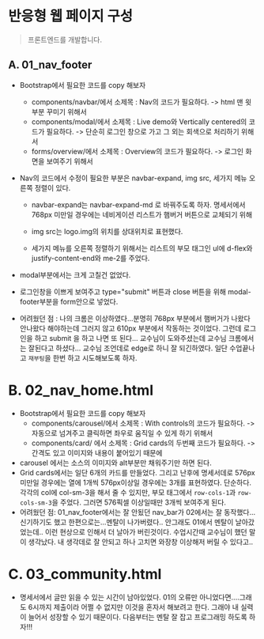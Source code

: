 # 반응형 웹 페이지 구성

> 프론트엔드를 개발합니다.



## A. 01_nav_footer

- Bootstrap에서 필요한 코드를 copy 해보자

  - components/navbar/에서 소제목 : Nav의 코드가 필요하다. -> html 맨 윗부분 꾸미기 위해서
  - components/modal/에서 소제목 : Live demo와 Vertically centered의 코드가 필요하다. -> 단순히 로그인 창으로 가고 그 외는 회색으로 처리하기 위해서
  - forms/overview/에서 소제목 : Overview의 코드가 필요하다. -> 로그인 화면을 보여주기 위해서

- Nav의 코드에서 수정이 필요한 부분은 navbar-expand, img src, 세가지 메뉴 오른쪽 정렬이 있다.

  - navbar-expand는 navbar-expand-md 로 바꿔주도록 하자. 명세서에서 768px 미만일 경우에는 네비게이션 리스트가 햄버거 버튼으로 교체되기 위해

  - img src는 logo.img의 위치를 상대위치로 표현했다.
  - 세가지 메뉴를 오른쪽 정렬하기 위해서는 리스트의 부모 태그인 ul에 d-flex와 justify-content-end와 me-2를 주었다.

- modal부분에서는 크게 고칠건 없었다.
- 로그인창을 이쁘게 보여주고 type="submit" 버튼과 close 버튼을 위해 modal-footer부분을 form안으로 넣었다.
- 어려웠던 점 : 나의 크롬은 이상하였다...분명히 768px 부분에서 햄버거가 나왔다 안나왔다 해야하는데 그러지 않고 610px 부분에서 작동하는 것이었다. 그런데 로그인을 하고 submit 을 하고 나면 또 된다... 교수님이 도와주셨는데 교수님 크롬에서는 잘된다고 하셨다... 교수님 조언데로 edge로 하니 잘 되긴하였다. 일단 수업끝나고 `재부팅`을 한번 하고 시도해보도록 하자.



# B. 02_nav_home.html

- Bootstrap에서 필요한 코드를 copy 해보자
  - components/carousel/에서 소제목 : With controls의 코드가 필요하다. -> 자동으로 넘겨주고 클릭하면 좌우로 움직일 수 있게 하기 위해서
  - components/card/ 에서 소제목 : Grid cards의 두번째 코드가 필요하다. -> 간격도 있고 이미지와 내용이 붙어있기 때문에
- carousel 에서는 소스의 이미지와 alt부분만 채워주기만 하면 된다.
- Grid cards에서는 일단 6개의 카드를 만들었다. 그리고 난후에 명세서데로  576px미만일 경우에는 열에 1개씩 576px이상일 경우에는 3개를 표현하였다. 단순하다. 각각의 col에 col-sm-3을 해서 줄 수 있지만,  부모 태그에서 `row-cols-1`과 `row-cols-sm-3`을 주었다. 그러면 576픽셀 이상일때만 3개씩 보여주게 된다.
- 어려웠던 점: 01_nav_footer에서는 잘 안됬던 nav_bar가 02에서는 잘 동작했다...신기하기도 했고 한편으로는...멘탈이 나가버렸다.. 안그래도 01에서 멘탈이 날아갔었는데.. 이런 현상으로 인해서 더 날아가 버린것이다. 수업시간때 교수님이 했던 말이 생각났다. 내 생각데로 잘 안되고 하나 고치면 와장창 이상해저 버릴 수 있다고.. 



# C. 03_community.html

- 명세서에서 글만 읽을 수 있는 시간이 남아있었다. 01의 오류만 아니었다면....그래도 6시까지 제출이라 어쩔 수 없지만 이것을 혼자서 해보려고 한다. 그래야 내 실력이 늘어서 성장할 수 있기 때문이다.  다음부터는 멘탈 잘 잡고 프로그래밍 하도록 하자!!!

